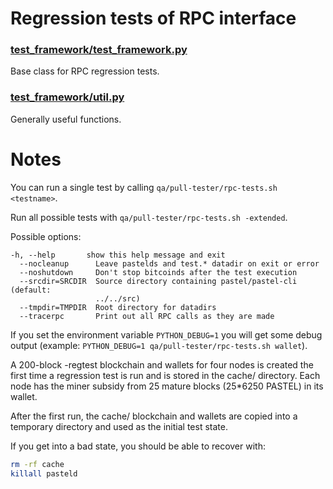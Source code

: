 Regression tests of RPC interface
=================================

### [test_framework/test_framework.py](test_framework/test_framework.py)
Base class for RPC regression tests.

### [test_framework/util.py](test_framework/util.py)
Generally useful functions.

Notes
=====

You can run a single test by calling `qa/pull-tester/rpc-tests.sh <testname>`.

Run all possible tests with `qa/pull-tester/rpc-tests.sh -extended`.

Possible options:

```
-h, --help       show this help message and exit
  --nocleanup      Leave pastelds and test.* datadir on exit or error
  --noshutdown     Don't stop bitcoinds after the test execution
  --srcdir=SRCDIR  Source directory containing pastel/pastel-cli (default:
                   ../../src)
  --tmpdir=TMPDIR  Root directory for datadirs
  --tracerpc       Print out all RPC calls as they are made
```

If you set the environment variable `PYTHON_DEBUG=1` you will get some debug output (example: `PYTHON_DEBUG=1 qa/pull-tester/rpc-tests.sh wallet`). 

A 200-block -regtest blockchain and wallets for four nodes
is created the first time a regression test is run and
is stored in the cache/ directory.  Each node has the miner
subsidy from 25 mature blocks (25*6250 PASTEL) in its wallet.

After the first run, the cache/ blockchain and wallets are
copied into a temporary directory and used as the initial
test state.

If you get into a bad state, you should be able
to recover with:

```bash
rm -rf cache
killall pasteld
```
